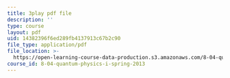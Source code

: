 ```yaml
---
title: 3play pdf file
description: ''
type: course
layout: pdf
uid: 14382396f6ed289fb4137913c67b2c90
file_type: application/pdf
file_location: >-
  https://open-learning-course-data-production.s3.amazonaws.com/8-04-quantum-physics-i-spring-2013/14382396f6ed289fb4137913c67b2c90_U6fI3brP8V4.pdf
course_id: 8-04-quantum-physics-i-spring-2013
---
```

